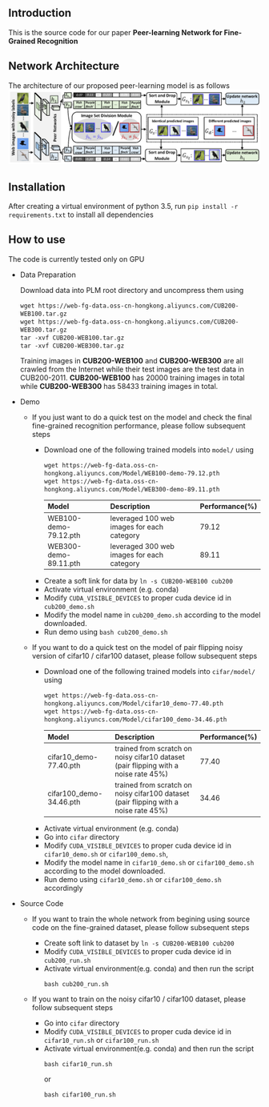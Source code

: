 Introduction
------------
This is the source code for our paper **Peer-learning Network for Fine-Grained Recognition**

Network Architecture
--------------------
The architecture of our proposed peer-learning model is as follows
![network](network_architecture.png)

Installation
------------
After creating a virtual environment of python 3.5, run `pip install -r requirements.txt` to install all dependencies

How to use
------------
The code is currently tested only on GPU
* Data Preparation

    Download data into PLM root directory and uncompress them using
    ```
    wget https://web-fg-data.oss-cn-hongkong.aliyuncs.com/CUB200-WEB100.tar.gz
    wget https://web-fg-data.oss-cn-hongkong.aliyuncs.com/CUB200-WEB300.tar.gz
    tar -xvf CUB200-WEB100.tar.gz
    tar -xvf CUB200-WEB300.tar.gz
    ```
    Training images in **CUB200-WEB100** and **CUB200-WEB300** are all crawled from the Internet while their test images are the test data in CUB200-2011.
    **CUB200-WEB100** has 20000 training images in total while **CUB200-WEB300** has 58433 training images in total.

* Demo

    - If you just want to do a quick test on the model and check the final fine-grained recognition performance, please follow subsequent steps

      - Download one of the following trained models into `model/` using
          ```
          wget https://web-fg-data.oss-cn-hongkong.aliyuncs.com/Model/WEB100-demo-79.12.pth
          wget https://web-fg-data.oss-cn-hongkong.aliyuncs.com/Model/WEB300-demo-89.11.pth
          ```
          | Model                 | Description                                | Performance(%) |
          | --------------------- | ------------------------------------------ | -------------- |
          | WEB100-demo-79.12.pth | leveraged 100 web images for each category | 79.12          |
          | WEB300-demo-89.11.pth | leveraged 300 web images for each category | 89.11          |
      - Create a soft link for data by `ln -s CUB200-WEB100 cub200`
      - Activate virtual environment (e.g. conda)
      - Modify `CUDA_VISIBLE_DEVICES` to proper cuda device id in `cub200_demo.sh` 
      - Modify the model name in `cub200_demo.sh` according to the model downloaded.
      - Run demo using `bash cub200_demo.sh`

    - If you want to do a quick test on the model of pair flipping noisy version of cifar10 / cifar100 dataset, please follow subsequent steps
      - Download one of the following trained models into `cifar/model/` using
          ```
          wget https://web-fg-data.oss-cn-hongkong.aliyuncs.com/Model/cifar10_demo-77.40.pth
          wget https://web-fg-data.oss-cn-hongkong.aliyuncs.com/Model/cifar100_demo-34.46.pth
          ```
          | Model                   | Description                                                                          | Performance(%) |
          | ----------------------- | ------------------------------------------------------------------------------------ | -------------- |
          | cifar10_demo-77.40.pth  | trained from scratch on noisy cifar10 dataset (pair flipping with a noise rate 45%)  | 77.40          |
          | cifar100_demo-34.46.pth | trained from scratch on noisy cifar100 dataset (pair flipping with a noise rate 45%) | 34.46          |
      - Activate virtual environment (e.g. conda)
      - Go into `cifar` directory
      - Modify `CUDA_VISIBLE_DEVICES` to proper cuda device id in `cifar10_demo.sh` or `cifar100_demo.sh`, 
      - Modify the model name in `cifar10_demo.sh` or `cifar100_demo.sh` according to the model downloaded.
      - Run demo using `cifar10_demo.sh` or `cifar100_demo.sh` accordingly

* Source Code

    - If you want to train the whole network from begining using source code on the fine-grained dataset, please follow subsequent steps
    
      - Create soft link to dataset by `ln -s CUB200-WEB100 cub200`
      - Modify `CUDA_VISIBLE_DEVICES` to proper cuda device id in `cub200_run.sh`
      - Activate virtual environment(e.g. conda) and then run the script
          ```
          bash cub200_run.sh
          ```

    - If you want to train on the noisy cifar10 / cifar100 dataset, please follow subsequent steps
    
      - Go into `cifar` directory
      - Modify `CUDA_VISIBLE_DEVICES` to proper cuda device id in `cifar10_run.sh` or `cifar100_run.sh`
      - Activate virtual environment(e.g. conda) and then run the script
          ```
          bash cifar10_run.sh
          ```
          or 
          ```
          bash cifar100_run.sh
          ```